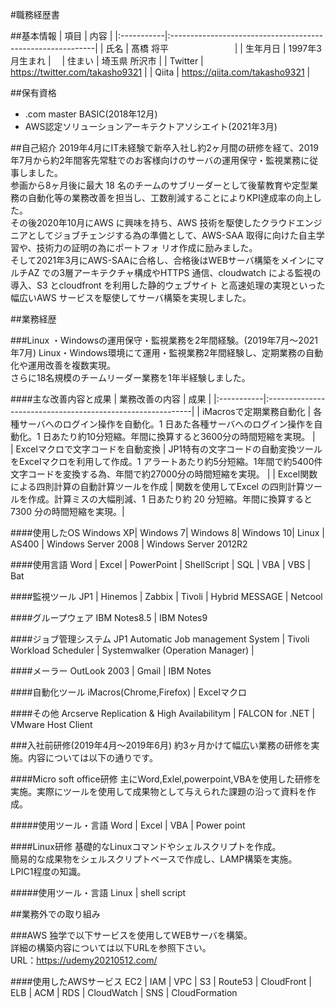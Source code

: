#職務経歴書

##基本情報
| 項目 | 内容 |
|:-----------|:-----------------------------------------------------------|
| 氏名  | 髙橋 将平 　　　　　　　 |
| 生年月日 | 1997年3月生まれ |　
| 住まい   | 埼玉県 所沢市         |
| Twitter  | https://twitter.com/takasho9321  |
| Qiita  | https://qiita.com/takasho9321   |

##保有資格
- .com master BASIC(2018年12月)
- AWS認定ソリューションアーキテクトアソシエイト(2021年3月)

##自己紹介
2019年4月にIT未経験で新卒入社し約2ヶ月間の研修を経て、2019年7月から約2年間客先常駐でのお客様向けのサーバの運用保守・監視業務に従事しました。
<br> 参画から8ヶ月後に最大 18 名のチームのサブリーダーとして後輩教育や定型業務の自動化等の業務改善を担当し、工数削減することによりKPI達成率の向上した。
<br> その後2020年10月にAWS に興味を持ち、AWS 技術を駆使したクラウドエンジニアとしてジョブチェンジする為の準備として、AWS-SAA 取得に向けた自主学習や、技術力の証明の為にポートフォ
リオ作成に励みました。
<br> そして2021年3月にAWS-SAAに合格し、合格後はWEBサーバ構築をメインにマルチAZ での3層アーキテクチャ構成やHTTPS 通信、cloudwatch による監視の導入、S3 とcloudfront を利用した静的ウェブサイト
と高速処理の実現といった幅広いAWS サービスを駆使してサーバ構築を実現しました。


##業務経歴

###Linux ・Windowsの運用保守・監視業務を2年間経験。(2019年7月～2021年7月)
Linux・Windows環境にて運用・監視業務2年間経験し、定期業務の自動化や運用改善を複数実現。
<br> さらに18名規模のチームリーダー業務を1年半経験しました。 

####主な改善内容と成果
| 業務改善の内容 | 成果 |
|:-----------|:-----------------------------------------------------------|
| iMacrosで定期業務自動化 | 各種サーバへのログイン操作を自動化。1 日あた各種サーバへのログイン操作を自動化。1 日あたり約10分短縮。年間に換算すると3600分の時間短縮を実現。 |　
| Excelマクロで文字コードを自動変換  | JP1特有の文字コードの自動変換ツールをExcelマクロを利用して作成。1 アラートあたり約5分短縮。1年間で約5400件文字コードを変換する為、年間で約27000分の時間短縮を実現。  |
| Excel関数による四則計算の自動計算ツールを作成  | 関数を使用してExcel の四則計算ツールを作成。計算ミスの大幅削減、1 日あたり約 20 分短縮。年間に換算すると 7300 分の時間短縮を実現。|

####使用したOS
Windows XP| Windows 7| Windows 8| Windows 10| Linux | AS400 | Windows Server 2008 | Windows Server 2012R2

####使用言語
Word | Excel | PowerPoint | ShellScript | SQL | VBA | VBS | Bat

####監視ツール
JP1 | Hinemos | Zabbix | Tivoli | Hybrid MESSAGE | Netcool

####グループウェア
IBM Notes8.5 | IBM Notes9

####ジョブ管理システム
JP1 Automatic Job management System | Tivoli Workload Scheduler | Systemwalker (Operation Manager) |

####メーラー
OutLook 2003 | Gmail | IBM Notes

####自動化ツール
iMacros(Chrome,Firefox) | Excelマクロ

####その他
Arcserve Replication & High Availabilitym | FALCON for .NET | VMware Host Client

###入社前研修(2019年4月～2019年6月)
約3ヶ月かけて幅広い業務の研修を実施。内容については以下の通りです。

####Micro soft office研修
主にWord,Exlel,powerpoint,VBAを使用した研修を実施。実際にツールを使用して成果物として与えられた課題の沿って資料を作成。

#####使用ツール・言語
Word | Excel | VBA | Power point

####Linux研修
基礎的なLinuxコマンドやシェルスクリプトを作成。
<br> 簡易的な成果物をシェルスクリプトベースで作成し、LAMP構築を実施。
<br> LPIC1程度の知識。

#####使用ツール・言語
Linux | shell script

##業務外での取り組み

###AWS
独学で以下サービスを使用してWEBサーバを構築。
<br> 詳細の構築内容については以下URLを参照下さい。 
<br>
URL：https://udemy20210512.com/

####使用したAWSサービス
EC2 | IAM | VPC | S3 | Route53 | CloudFront | ELB | ACM | RDS | CloudWatch | SNS | CloudFormation


